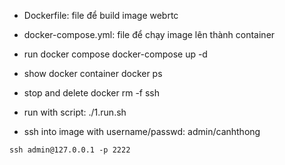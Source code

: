 - Dockerfile: file để build image webrtc
- docker-compose.yml: file để chạy image lên thành container
- run docker compose
docker-compose up -d

- show docker container
docker ps

- stop and delete
docker rm -f ssh

- run with script:
./1.run.sh

- ssh into image with username/passwd: admin/canhthong
```
ssh admin@127.0.0.1 -p 2222
```
